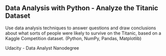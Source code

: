 ## Data Analysis with Python - Analyze the Titanic Dataset

Use data analysis techniques to answer questions and draw conclusions about what sorts of people were likely to survive on the Titanic, based on a Kaggle Competition dataset. (Python, NumPy, Pandas, Matplotlib)

Udacity - Data Analyst Nanodegree
